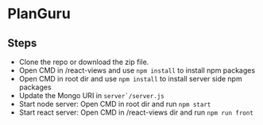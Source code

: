 # PlanGuru

## Steps

* Clone the repo or download the zip file.
* Open CMD in /react-views and use ```npm install``` to install npm packages 
* Open CMD in root dir and use ```npm install``` to install server side npm packages 
* Update the Mongo URI in ```server`/server.js```
* Start node server: Open CMD in root dir and run ```npm start```
* Start react server: Open CMD in /react-views dir and run ```npm run front```
